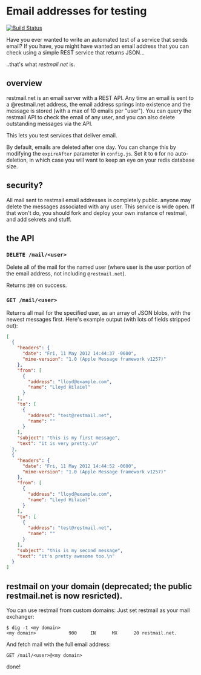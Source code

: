 # Email addresses for testing

[![Build Status](https://secure.travis-ci.org/mozilla/restmail.net.svg)](http://travis-ci.org/mozilla/restmail.net)

Have you ever wanted to write an automated test of a service that
sends email?  If you have, you might have wanted an email address that
you can check using a simple REST service that returns JSON...

..that's what *restmail.net* is.

## overview

restmail.net is an email server with a REST API.  Any time an
email is sent to a @restmail.net address, the email address springs
into existence and the message is stored (with a max of 10 emails per
"user").  You can query the restmail API to check the email of any
user, and you can also delete outstanding messages via the API.

This lets you test services that deliver email.

By default, emails are deleted after one day.  You can change this
by modifying the `expireAfter` parameter in `config.js`.  Set it to
`0` for no auto-deletion, in which case you will want to keep an
eye on your redis database size.

## security?

All mail sent to restmail email addresses is completely public.  anyone
may delete the messages associated with any user.  This service is
wide open.  If that won't do, you should fork and deploy your own
instance of restmail, and add sekrets and stuff.

## the API

### `DELETE /mail/<user>`

Delete all of the mail for the named user (where user is the user
portion of the email address, not including `@restmail.net`).

Returns `200` on success.

### `GET /mail/<user>`

Returns all mail for the specified user, as an array of JSON blobs,
with the newest messages first.  Here's example output (with lots of
fields stripped out):

```json
[
  {
    "headers": {
      "date": "Fri, 11 May 2012 14:44:37 -0600",
      "mime-version": "1.0 (Apple Message framework v1257)"
    },
    "from": [
      {
        "address": "lloyd@example.com",
        "name": "Lloyd Hilaiel"
      }
    ],
    "to": [
      {
        "address": "test@restmail.net",
        "name": ""
      }
    ],
    "subject": "this is my first message",
    "text": "it is very pretty.\n"
  },
  {
    "headers": {
      "date": "Fri, 11 May 2012 14:44:52 -0600",
      "mime-version": "1.0 (Apple Message framework v1257)"
    },
    "from": [
      {
        "address": "lloyd@example.com",
        "name": "Lloyd Hilaiel"
      }
    ],
    "to": [
      {
        "address": "test@restmail.net",
        "name": ""
      }
    ],
    "subject": "this is my second message",
    "text": "it's pretty awesome too.\n"
  }
]
```

## restmail on your domain (deprecated; the public restmail.net is now resricted).

You can use restmail from custom domains:  Just set restmail as your mail exchanger:

    $ dig -t <my domain>
    <my domain>            900     IN      MX      20 restmail.net.

And fetch mail with the full email address:

    GET /mail/<user>@<my domain>

done!

